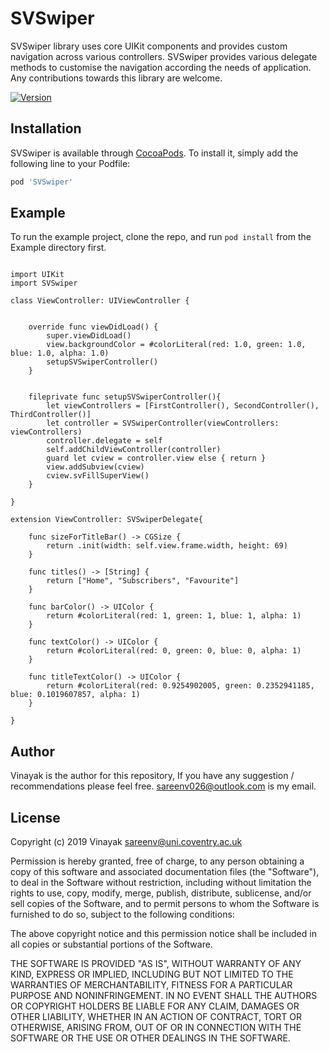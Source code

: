 # SVSwiper

SVSwiper library uses core UIKit components and provides custom navigation across various controllers. SVSwiper provides various delegate methods to customise the navigation according the needs of application. Any contributions towards this library are welcome. 

[![Version](https://img.shields.io/cocoapods/v/SVSwiper.svg?style=flat)](https://cocoapods.org/pods/SVSwiper)





## Installation

SVSwiper is available through [CocoaPods](https://cocoapods.org). To install
it, simply add the following line to your Podfile:

```ruby
pod 'SVSwiper'
```


## Example

To run the example project, clone the repo, and run `pod install` from the Example directory first.

```

import UIKit
import SVSwiper

class ViewController: UIViewController {
    
    
    override func viewDidLoad() {
        super.viewDidLoad()
        view.backgroundColor = #colorLiteral(red: 1.0, green: 1.0, blue: 1.0, alpha: 1.0)
        setupSVSwiperController()
    }
    
    
    fileprivate func setupSVSwiperController(){
        let viewControllers = [FirstController(), SecondController(), ThirdController()]
        let controller = SVSwiperController(viewControllers: viewControllers)
        controller.delegate = self
        self.addChildViewController(controller)
        guard let cview = controller.view else { return }
        view.addSubview(cview)
        cview.svFillSuperView()
    }
    
}

extension ViewController: SVSwiperDelegate{

    func sizeForTitleBar() -> CGSize {
        return .init(width: self.view.frame.width, height: 69)
    }

    func titles() -> [String] {
        return ["Home", "Subscribers", "Favourite"]
    }
    
    func barColor() -> UIColor {
        return #colorLiteral(red: 1, green: 1, blue: 1, alpha: 1)
    }
    
    func textColor() -> UIColor {
        return #colorLiteral(red: 0, green: 0, blue: 0, alpha: 1)
    }
    
    func titleTextColor() -> UIColor {
        return #colorLiteral(red: 0.9254902005, green: 0.2352941185, blue: 0.1019607857, alpha: 1)
    }
    
}

```



## Author

Vinayak is the author for this repository, If you have any suggestion / recommendations please feel free. sareenv026@outlook.com is my email. 

## License


Copyright (c) 2019 Vinayak <sareenv@uni.coventry.ac.uk>

Permission is hereby granted, free of charge, to any person obtaining a copy
of this software and associated documentation files (the "Software"), to deal
in the Software without restriction, including without limitation the rights
to use, copy, modify, merge, publish, distribute, sublicense, and/or sell
copies of the Software, and to permit persons to whom the Software is
furnished to do so, subject to the following conditions:

The above copyright notice and this permission notice shall be included in
all copies or substantial portions of the Software.

THE SOFTWARE IS PROVIDED "AS IS", WITHOUT WARRANTY OF ANY KIND, EXPRESS OR
IMPLIED, INCLUDING BUT NOT LIMITED TO THE WARRANTIES OF MERCHANTABILITY,
FITNESS FOR A PARTICULAR PURPOSE AND NONINFRINGEMENT. IN NO EVENT SHALL THE
AUTHORS OR COPYRIGHT HOLDERS BE LIABLE FOR ANY CLAIM, DAMAGES OR OTHER
LIABILITY, WHETHER IN AN ACTION OF CONTRACT, TORT OR OTHERWISE, ARISING FROM,
OUT OF OR IN CONNECTION WITH THE SOFTWARE OR THE USE OR OTHER DEALINGS IN
THE SOFTWARE.

